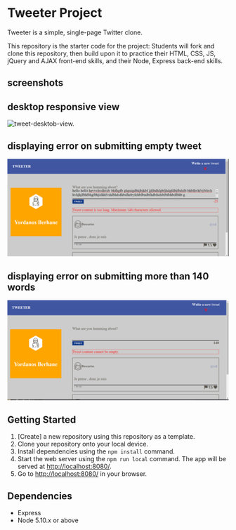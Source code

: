 # Tweeter Project

Tweeter is a simple, single-page Twitter clone.

This repository is the starter code for the project: Students will fork and clone this repository, then build upon it to practice their HTML, CSS, JS, jQuery and AJAX front-end skills, and their Node, Express back-end skills.
## screenshots
## desktop responsive view
![tweet-desktob-view.]()
## displaying error on submitting empty tweet
![tweet-dispaly-error2.](https://github.com/Yordanosbeger/tweeter/blob/master/public/images/tweet-display-error1.png)
## displaying error on submitting more than 140 words
![tweet-display-error1.](https://github.com/Yordanosbeger/tweeter/blob/master/public/images/tweet-display-errorbox.png)
## Getting Started

1. [Create] a new repository using this repository as a template.
2. Clone your repository onto your local device.
3. Install dependencies using the `npm install` command.
3. Start the web server using the `npm run local` command. The app will be served at <http://localhost:8080/>.
4. Go to <http://localhost:8080/> in your browser.

## Dependencies

- Express
- Node 5.10.x or above
